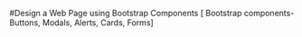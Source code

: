 #Design a Web Page using Bootstrap Components
[ Bootstrap components- Buttons, Modals, Alerts, Cards, Forms]
